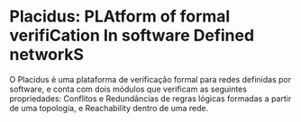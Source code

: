 # Placidus: PLAtform of formal verifiCation In software Defined networkS
O Placidus é uma plataforma de verificação formal para redes definidas por software, e conta com dois módulos que verificam as seguintes propriedades: Conflitos e Redundâncias de regras lógicas formadas a partir de uma topologia, e Reachability dentro de uma rede.
